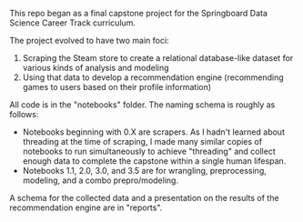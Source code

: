 This repo began as a final capstone project for the Springboard Data Science Career Track curriculum.  

The project evolved to have two main foci:  
1. Scraping the Steam store to create a relational database-like dataset for various kinds of analysis and modeling
2. Using that data to develop a recommendation engine (recommending games to users based on their profile information)

All code is in the "notebooks" folder. The naming schema is roughly as follows:  
- Notebooks beginning with 0.X are scrapers. As I hadn't learned about threading at the time of scraping, I made many similar copies of notebooks to run simultaneously to achieve "threading" and collect enough data to complete the capstone within a single human lifespan.
- Notebooks 1.1, 2.0, 3.0, and 3.5 are for wrangling, preprocessing, modeling, and a combo prepro/modeling.

A schema for the collected data and a presentation on the results of the recommendation engine are in "reports".
